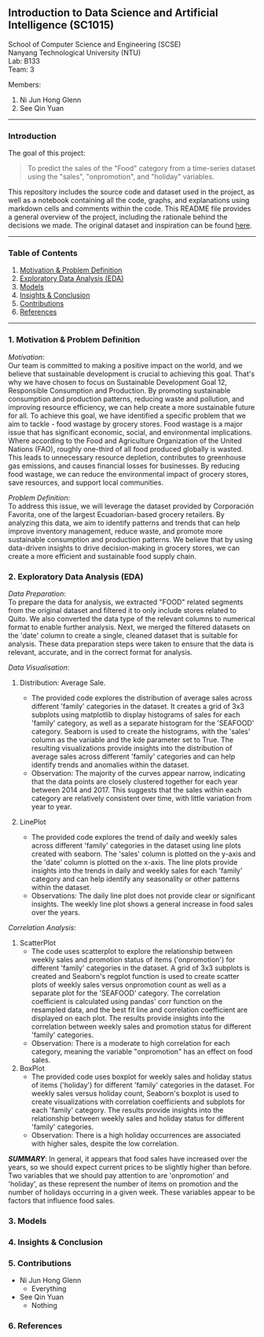 ## Introduction to Data Science and Artificial Intelligence (SC1015)
School of Computer Science and Engineering (SCSE) <br>
Nanyang Technological University (NTU) <br>
Lab: B133 <br>
Team: 3 <br>

Members:
1. Ni Jun Hong Glenn
2. See Qin Yuan
---
### Introduction
The goal of this project:
> To predict the sales of the "Food" category from a time-series dataset using the "sales", "onpromotion", and "holiday" variables. <br>

This repository includes the source code and dataset used in the project, as well as a notebook containing all the code, graphs, and explanations using markdown cells and comments within the code. This README file provides a general overview of the project, including the rationale behind the decisions we made. The original dataset and inspiration can be found [here](https://www.kaggle.com/competitions/store-sales-time-series-forecasting). <br>

---
### Table of Contents
1. [Motivation & Problem Definition](#1-motivation--problem-definition)
2. [Exploratory Data Analysis (EDA)](#2-exploratory-data-analysis-eda)
3. [Models](#3-models)
4. [Insights & Conclusion](#4-insights--conclusion)
5. [Contributions](#5-contributions)
6. [References](#6-references)

---

### 1. Motivation & Problem Definition
*Motivation*: <br>
Our team is committed to making a positive impact on the world, and we believe that sustainable development is crucial to achieving this goal. That's why we have chosen to focus on Sustainable Development Goal 12, Responsible Consumption and Production. By promoting sustainable consumption and production patterns, reducing waste and pollution, and improving resource efficiency, we can help create a more sustainable future for all.
To achieve this goal, we have identified a specific problem that we aim to tackle - food wastage by grocery stores. Food wastage is a major issue that has significant economic, social, and environmental implications. Where according to the Food and Agriculture Organization of the United Nations (FAO), roughly one-third of all food produced globally is wasted. This leads to unnecessary resource depletion, contributes to greenhouse gas emissions, and causes financial losses for businesses. By reducing food wastage, we can reduce the environmental impact of grocery stores, save resources, and support local communities.

*Problem Definition*: <br>
To address this issue, we will leverage the dataset provided by Corporación Favorita, one of the largest Ecuadorian-based grocery retailers. By analyzing this data, we aim to identify patterns and trends that can help improve inventory management, reduce waste, and promote more sustainable consumption and production patterns. We believe that by using data-driven insights to drive decision-making in grocery stores, we can create a more efficient and sustainable food supply chain.

### 2. Exploratory Data Analysis (EDA)
*Data Preparation*: <br>
To prepare the data for analysis, we extracted "FOOD" related segments from the original dataset and filtered it to only include stores related to Quito. We also converted the data type of the relevant columns to numerical format to enable further analysis. Next, we merged the filtered datasets on the 'date' column to create a single, cleaned dataset that is suitable for analysis. These data preparation steps were taken to ensure that the data is relevant, accurate, and in the correct format for analysis. <br>

*Data Visualisation*: <br>
1. Distribution: Average Sale. 
   - The provided code explores the distribution of average sales across different 'family' categories in the dataset. It creates a grid of 3x3 subplots using matplotlib to display histograms of sales for each 'family' category, as well as a separate histogram for the 'SEAFOOD' category. Seaborn is used to create the histograms, with the 'sales' column as the variable and the kde parameter set to True. The resulting visualizations provide insights into the distribution of average sales across different 'family' categories and can help identify trends and anomalies within the dataset. <br>
   - Observation: The majority of the curves appear narrow, indicating that the data points are closely clustered together for each year between 2014 and 2017. This suggests that the sales within each category are relatively consistent over time, with little variation from year to year.

2. LinePlot
   - The provided code explores the trend of daily and weekly sales across different 'family' categories in the dataset using line plots created with seaborn. The 'sales' column is plotted on the y-axis and the 'date' column is plotted on the x-axis. The line plots provide insights into the trends in daily and weekly sales for each 'family' category and can help identify any seasonality or other patterns within the dataset. 
   - Observations: The daily line plot does not provide clear or significant insights. The weekly line plot shows a general increase in food sales over the years.

*Correlation Analysis*: <br>
1. ScatterPlot
   - The code uses scatterplot to explore the relationship between weekly sales and promotion status of items ('onpromotion') for different 'family' categories in the dataset. A grid of 3x3 subplots is created and Seaborn's regplot function is used to create scatter plots of weekly sales versus onpromotion count as well as a separate plot for the 'SEAFOOD' category. The correlation coefficient is calculated using pandas' corr function on the resampled data, and the best fit line and correlation coefficient are displayed on each plot. The results provide insights into the correlation between weekly sales and promotion status for different 'family' categories.
   - Observation: There is a moderate to high correlation for each category, meaning the variable "onpromotion" has an effect on food sales.
2. BoxPlot
   - The provided code uses boxplot for weekly sales and holiday status of items ('holiday') for different 'family' categories in the dataset. For weekly sales versus holiday count, Seaborn's boxplot is used to create visualizations with correlation coefficients and subplots for each 'family' category. The results provide insights into the relationship between weekly sales and holiday status for different 'family' categories.
   - Observation: There is a high holiday occurrences are associated with higher sales, despite the low correlation.

***SUMMARY***: In general, it appears that food sales have increased over the years, so we should expect current prices to be slightly higher than before. Two variables that we should pay attention to are 'onpromotion' and 'holiday', as these represent the number of items on promotion and the number of holidays occurring in a given week. These variables appear to be factors that influence food sales.

### 3. Models

### 4. Insights & Conclusion

### 5. Contributions
* Ni Jun Hong Glenn
  * Everything
* See Qin Yuan
  * Nothing

### 6. References
